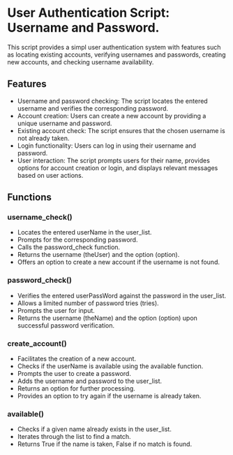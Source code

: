 # User Authentication Script: Username and Password. 

This script provides a simpl user authentication system with features such as locating existing accounts, verifying usernames and passwords, creating new accounts, and checking username availability.

## Features
- Username and password checking: The script locates the entered username and verifies the corresponding password.
- Account creation: Users can create a new account by providing a unique username and password.
- Existing account check: The script ensures that the chosen username is not already taken.
- Login functionality: Users can log in using their username and password.
- User interaction: The script prompts users for their name, provides options for account creation or login, and displays relevant messages based on user actions.

## Functions 

### username_check()
- Locates the entered userName in the user_list.
- Prompts for the corresponding password.
- Calls the password_check function.
- Returns the username (theUser) and the option (option).
- Offers an option to create a new account if the username is not found.

### password_check()
- Verifies the entered userPassWord against the password in the user_list.
- Allows a limited number of password tries (tries).
- Prompts the user for input.
- Returns the username (theName) and the option (option) upon successful password verification.

### create_account()
- Facilitates the creation of a new account.
- Checks if the userName is available using the available function.
- Prompts the user to create a password.
- Adds the username and password to the user_list.
- Returns an option for further processing.
- Provides an option to try again if the username is already taken.

### available()
- Checks if a given name already exists in the user_list.
- Iterates through the list to find a match.
- Returns True if the name is taken, False if no match is found.